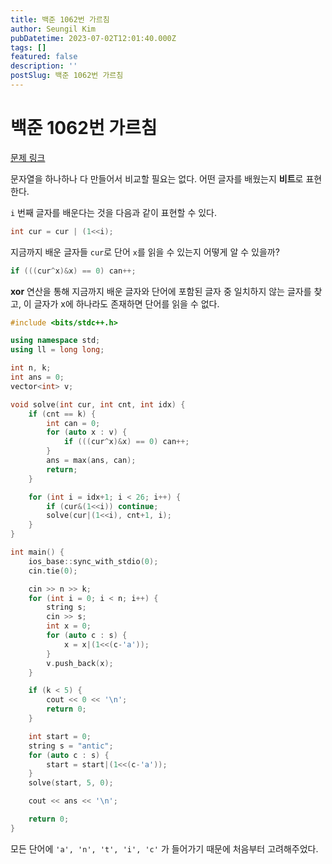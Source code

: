 ```yaml
---
title: 백준 1062번 가르침
author: Seungil Kim
pubDatetime: 2023-07-02T12:01:40.000Z
tags: []
featured: false
description: ''
postSlug: 백준 1062번 가르침
---
```

# 백준 1062번 가르침

[문제 링크](https://www.acmicpc.net/problem/1062)

문자열을 하나하나 다 만들어서 비교할 필요는 없다. 어떤 글자를 배웠는지 **비트**로 표현한다.

`i` 번째 글자를 배운다는 것을 다음과 같이 표현할 수 있다.
```cpp
int cur = cur | (1<<i);
```

지금까지 배운 글자들 `cur`로 단어 `x`를 읽을 수 있는지 어떻게 알 수 있을까?
```cpp
if (((cur^x)&x) == 0) can++;
```

**xor** 연산을 통해 지금까지 배운 글자와 단어에 포함된 글자 중 일치하지 않는 글자를 찾고, 이 글자가 x에 하나라도 존재하면 단어를 읽을 수 없다.

```cpp
#include <bits/stdc++.h>

using namespace std;
using ll = long long;

int n, k;
int ans = 0;
vector<int> v;

void solve(int cur, int cnt, int idx) {
    if (cnt == k) {
        int can = 0;
        for (auto x : v) {
            if (((cur^x)&x) == 0) can++;
        }
        ans = max(ans, can);
        return;
    }

    for (int i = idx+1; i < 26; i++) {
        if (cur&(1<<i)) continue;
        solve(cur|(1<<i), cnt+1, i);
    }
}

int main() {
    ios_base::sync_with_stdio(0);
    cin.tie(0);

    cin >> n >> k;
    for (int i = 0; i < n; i++) {
        string s;
        cin >> s;
        int x = 0;
        for (auto c : s) {
            x = x|(1<<(c-'a'));
        }
        v.push_back(x);
    }

    if (k < 5) {
        cout << 0 << '\n';
        return 0;
    }

    int start = 0;
    string s = "antic";
    for (auto c : s) {
        start = start|(1<<(c-'a'));
    }
    solve(start, 5, 0);

    cout << ans << '\n';

    return 0;
}
```

모든 단어에 `'a', 'n', 't', 'i', 'c'` 가 들어가기 때문에 처음부터 고려해주었다.

